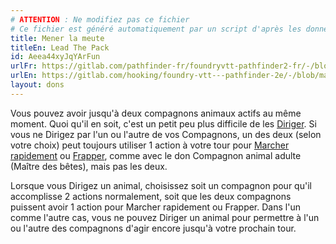 ```yaml
---
# ATTENTION : Ne modifiez pas ce fichier
# Ce fichier est généré automatiquement par un script d'après les données du module Foundry VTT officiel et de sa traduction
title: Mener la meute
titleEn: Lead The Pack
id: Aeea44xyJqYArFun
urlFr: https://gitlab.com/pathfinder-fr/foundryvtt-pathfinder2-fr/-/blob/master/data/feats/Aeea44xyJqYArFun.htm
urlEn: https://gitlab.com/hooking/foundry-vtt---pathfinder-2e/-/blob/master/packs/data/feats.db/lead-the-pack.json
layout: dons
---
```

Vous pouvez avoir jusqu'à deux compagnons animaux actifs au même moment. Quoi qu'il en soit, c'est un petit peu plus difficile de les [Diriger](../actions/diriger-un-animal.md). Si vous ne Dirigez par l'un ou l'autre de vos Compagnons, un des deux (selon votre choix) peut toujours utiliser 1 action à votre tour pour [Marcher rapidement](../actions/marcher-rapidement.md) ou [Frapper](../actions/frapper.md), comme avec le don Compagnon animal adulte (Maître des bêtes), mais pas les deux.

Lorsque vous Dirigez un animal, choisissez soit un compagnon pour qu'il accomplisse 2 actions normalement, soit que les deux compagnons puissent avoir 1 action pour Marcher rapidement ou Frapper. Dans l'un comme l'autre cas, vous ne pouvez Diriger un animal pour permettre à l'un ou l'autre des compagnons d'agir encore jusqu'à votre prochain tour.
